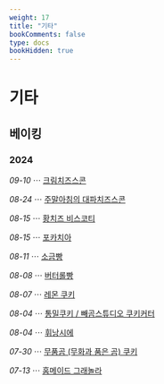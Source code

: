 ```yaml
---
weight: 17
title: "기타"
bookComments: false
type: docs
bookHidden: true
---
```


# 기타

## 베이킹

### 2024

*09-10* ⋯ [크림치즈스콘](https://yshghid.github.io/docs/hobby/baking/baking11/)

*08-24* ⋯ [주말아침의 대파치즈스콘](https://yshghid.github.io/docs/hobby/baking/baking10/)

*08-15* ⋯ [황치즈 비스코티](https://yshghid.github.io/docs/hobby/baking/baking9/)

*08-15* ⋯ [포카치아](https://yshghid.github.io/docs/hobby/baking/baking8/)

*08-11* ⋯ [소금빵](https://yshghid.github.io/docs/hobby/baking/baking7/)

*08-08* ⋯ [버터롤빵](https://yshghid.github.io/docs/hobby/baking/baking6/)

*08-07* ⋯ [레몬 쿠키](https://yshghid.github.io/docs/hobby/baking/baking5/)

*08-04* ⋯ [통밀쿠키 / 빼곰스튜디오 쿠키커터](https://yshghid.github.io/docs/hobby/baking/baking4/)

*08-04* ⋯ [휘낭시에](https://yshghid.github.io/docs/hobby/baking/baking3/)

*07-30* ⋯ [무품곰 (무화과 품은 곰) 쿠키](https://yshghid.github.io/docs/hobby/baking/baking2/)

*07-13* ⋯ [홈메이드 그래놀라](https://yshghid.github.io/docs/hobby/baking/baking1/)
